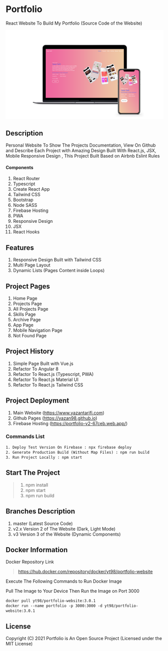 # Portfolio
React Website To Build My Portfolio (Source Code of the Website)

![New Project](https://github.com/Yazan98/portfolio/blob/v3/design/header.png?raw=true)

## Description
Personal Website To Show The Projects Documentation, View On Github and Describe Each Project with Amazing Design Built With React.js, JSX, Mobile Responsive Design , This Project Built Based on Airbnb Eslint Rules

#### Components
1. React Router
2. Typescript
3. Create React App
4. Tailwind CSS
5. Bootstrap
6. Node SASS
7. Firebase Hosting
8. PWA
9. Responsive Design
10. JSX
11. React Hooks

## Features
1. Responsive Design Built with Tailwind CSS
2. Multi Page Layout
3. Dynamic Lists (Pages Content inside Loops)

## Project Pages
1. Home Page
2. Projects Page
3. All Projects Page
4. Skills Page
5. Archive Page
6. App Page
7. Mobile Navigation Page
8. Not Found Page

## Project History
1. Simple Page Built with Vue.js
2. Refactor To Angular 8
3. Refactor To React.js (Typescript, PWA)
4. Refactor To React.js Material UI
5. Refactor To React.js Tailwind CSS

## Project Deployment
1. Main Website (https://www.yazantarifi.com)
2. Github Pages (https://yazan98.github.io)
3. Firebase Hosting (https://portfolio-v2-67ceb.web.app/)

### Commands List
```
1. Deploy Test Version On Firebase : npx firebase deploy
2. Generate Production Build (Without Map Files) : npm run build
3. Run Project Locally : npm start
```

## Start The Project
> 1. npm install
> 2. npm start
> 3. npm run build

## Branches Description
1. master (Latest Source Code)
2. v2.x Version 2 of The Website (Dark, Light Mode)
3. v3 Version 3 of the Website (Dynamic Components)

## Docker Information

Docker Repository Link
> https://hub.docker.com/repository/docker/yt98/portfolio-website

Execute The Following Commands to Run Docker Image

Pull The Image to Your Device Then Run the Image on Port 3000

```
docker pull yt98/portfolio-website:3.0.1
docker run --name portfolio -p 3000:3000 -d yt98/portfolio-website:3.0.1
```

## License
Copyright (C) 2021 Portfolio is An Open Source Project (Licensed under the MIT License)


